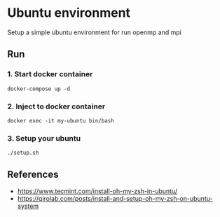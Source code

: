 <h1>Ubuntu environment</h1>

Setup a simple ubuntu environment for run openmp and mpi

## Run

### 1. Start docker container

```shell
docker-compose up -d
```

### 2. Inject to docker container

```shell
docker exec -it my-ubuntu bin/bash
```

### 3. Setup your ubuntu

```shell
./setup.sh
```

## References

- https://www.tecmint.com/install-oh-my-zsh-in-ubuntu/
- https://qirolab.com/posts/install-and-setup-oh-my-zsh-on-ubuntu-system

